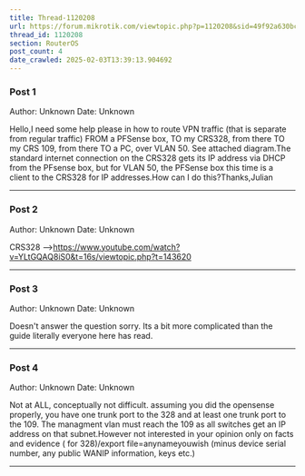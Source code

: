 ```yaml
---
title: Thread-1120208
url: https://forum.mikrotik.com/viewtopic.php?p=1120208&sid=49f92a630bc7970d8ca50523be880e8f#p1120208
thread_id: 1120208
section: RouterOS
post_count: 4
date_crawled: 2025-02-03T13:39:13.904692
---
```


### Post 1
Author: Unknown
Date: Unknown

Hello,I need some help please in how to route VPN traffic (that is separate from regular traffic) FROM a PFSense box, TO my CRS328, from there TO my CRS 109, from there TO a PC, over VLAN 50. See attached diagram.The standard internet connection on the CRS328 gets its IP address via DHCP from the PFsense box, but for VLAN 50, the PFSense box this time is a client to the CRS328 for IP addresses.How can I do this?Thanks,Julian

---
### Post 2
Author: Unknown
Date: Unknown

CRS328 -->https://www.youtube.com/watch?v=YLtGQAQ8iS0&t=16s/viewtopic.php?t=143620

---
### Post 3
Author: Unknown
Date: Unknown

Doesn't answer the question sorry. Its a bit more complicated than the guide literally everyone here has read.

---
### Post 4
Author: Unknown
Date: Unknown

Not at ALL, conceptually not difficult. assuming you did the opensense properly, you have one trunk port to the 328 and at least one trunk port to the 109.  The managment vlan must reach the 109 as all switches get an IP address on that subnet.However not interested in your opinion only on facts and evidence ( for 328)/export file=anynameyouwish (minus device serial number, any public WANIP information, keys etc.)

---
